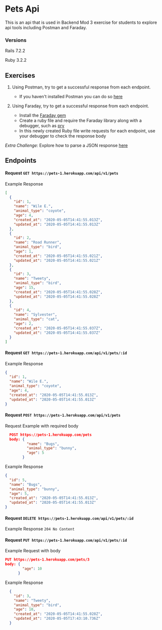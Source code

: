 # Pets Api

This is an api that is used in Backend Mod 3 exercise for students to explore api tools including Postman and Faraday.

### Versions

Rails 7.2.2

Ruby 3.2.2

## Exercises

1. Using Postman, try to get a successful response from each endpoint.
   - If you haven't installed Postman you can do so [here](https://www.postman.com/product/api-client/)

2. Using Faraday, try to get a successful response from each endpoint.
    - Install the [Faraday gem](https://github.com/lostisland/faraday)
    - Create a ruby file and require the Faraday library along with a debugger, such as [pry](https://github.com/pry/pry)
    - In this newly created Ruby file write requests for each endpoint, use your debugger to check the response body

*Extra Challenge:* Explore how to parse a JSON response [here](https://ruby-doc.org/stdlib-2.6.3/libdoc/json/rdoc/JSON.html)


## Endpoints


#### Request `GET https://pets-1.herokuapp.com/api/v1/pets`

Example Response
```json
[
  {
    "id": 1,
    "name": "Wile E.",
    "animal_type": "coyote",
    "age": 4,
    "created_at": "2020-05-05T14:41:55.013Z",
    "updated_at": "2020-05-05T14:41:55.013Z"
  },
  {
    "id": 2,
    "name": "Road Runner",
    "animal_type": "bird",
    "age": 1,
    "created_at": "2020-05-05T14:41:55.021Z",
    "updated_at": "2020-05-05T14:41:55.021Z"
  },
  {
    "id": 3,
    "name": "Tweety",
    "animal_type": "bird",
    "age": 15,
    "created_at": "2020-05-05T14:41:55.028Z",
    "updated_at": "2020-05-05T14:41:55.028Z"
  },
  {
    "id": 4,
    "name": "Sylvester",
    "animal_type": "cat",
    "age": 2,
    "created_at": "2020-05-05T14:41:55.037Z",
    "updated_at": "2020-05-05T14:41:55.037Z"
  }
]
```

#### Request `GET https://pets-1.herokuapp.com/api/v1/pets/:id`

Example Response
```json
{
  "id": 1,
  "name": "Wile E.",
  "animal_type": "coyote",
  "age": 4,
  "created_at": "2020-05-05T14:41:55.013Z",
  "updated_at": "2020-05-05T14:41:55.013Z"
}
```

#### Request `POST https://pets-1.herokuapp.com/api/v1/pets`

Request Example with required body
```json
  POST https://pets-1.herokuapp.com/pets
  body: {
          "name": "Bugs",
          "animal_type": "bunny",
          "age": 5
        }
```

Example Response
```json
{
  "id": 5,
  "name": "Bugs",
  "animal_type": "bunny",
  "age": 5,
  "created_at": "2020-05-05T14:41:55.013Z",
  "updated_at": "2020-05-05T14:41:55.013Z"
}
```

#### Request `DELETE https://pets-1.herokuapp.com/api/v1/pets/:id`

Example Response
`204 No Content`


#### Request `PUT https://pets-1.herokuapp.com/api/v1/pets/:id`

Example Request with body
```json
PUT https://pets-1.herokuapp.com/pets/3
body: {
        "age": 10
      }
```

Example Response
```json
  {
    "id": 3,
    "name": "Tweety",
    "animal_type": "bird",
    "age": 10,
    "created_at": "2020-05-05T14:41:55.028Z",
    "updated_at": "2020-05-05T17:43:10.736Z"
  }
```
